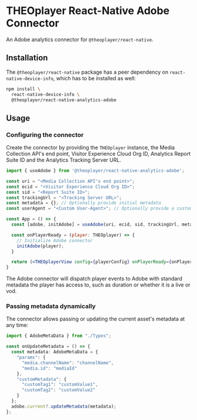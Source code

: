 # THEOplayer React-Native Adobe Connector

An Adobe analytics connector for `@theoplayer/react-native`.

## Installation

The `@theoplayer/react-native` package has a peer dependency on `react-native-device-info`, which has to be installed as well:

```sh
npm install \
  react-native-device-info \
  @theoplayer/react-native-analytics-adobe
```

[//]: # (npm install @theoplayer/react-native-analytics-adobe)

## Usage

### Configuring the connector

Create the connector by providing the `THEOplayer` instance, the Media Collection API's end point,
Visitor Experience Cloud Org ID, Analytics Report Suite ID and the Analytics Tracking Server URL.

```jsx
import { useAdobe } from '@theoplayer/react-native-analytics-adobe';

const uri = "<Media Collection API's end point>";
const ecid = "<Visitor Experience Cloud Org ID>";
const sid = "<Report Suite ID>";
const trackingUrl = "<Tracking Server URL>";
const metadata = {}; // Optionally provide initial metadata
const userAgent = "<Custom User-Agent>"; // Optionally provide a custom user-agent header value.

const App = () => {
  const [adobe, initAdobe] = useAdobe(uri, ecid, sid, trackingUrl, metadata, userAgent);

  const onPlayerReady = (player: THEOplayer) => {
    // Initialize Adobe connector
    initAdobe(player);
  }

  return (<THEOplayerView config={playerConfig} onPlayerReady={onPlayerReady}/>);
}
```

The Adobe connector will dispatch player events to Adobe with standard metadata the player has access to,
such as duration or whether it is a live or vod.

### Passing metadata dynamically

The connector allows passing or updating the current asset's metadata at any time:

```typescript
import { AdobeMetaData } from "./Types";

const onUpdateMetadata = () => {
  const metadata: AdobeMetaData = {
    "params": {
      "media.channelName": "channelName",
      "media.id": "mediaId"
    },
    "customMetadata": {
      "customTag1": "customValue1",
      "customTag2": "customValue2"
    }
  };
  adobe.current?.updateMetadata(metadata);
};
```
